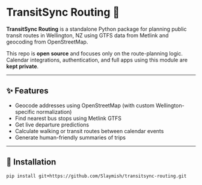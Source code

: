# TransitSync Routing 🚌

**TransitSync Routing** is a standalone Python package for planning public transit routes in Wellington, NZ using GTFS data from Metlink and geocoding from OpenStreetMap.

This repo is **open source** and focuses only on the route-planning logic. Calendar integrations, authentication, and full apps using this module are **kept private**.

---

## ✨ Features

- Geocode addresses using OpenStreetMap (with custom Wellington-specific normalization)
- Find nearest bus stops using Metlink GTFS
- Get live departure predictions
- Calculate walking or transit routes between calendar events
- Generate human-friendly summaries of trips

---

## 🚀 Installation

```bash
pip install git+https://github.com/Slaymish/transitsync-routing.git
```
